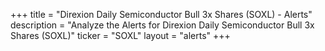+++
title = "Direxion Daily Semiconductor Bull 3x Shares (SOXL) - Alerts"
description = "Analyze the Alerts for Direxion Daily Semiconductor Bull 3x Shares (SOXL)"
ticker = "SOXL"
layout = "alerts"
+++

